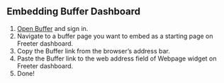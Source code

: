 ## Embedding Buffer Dashboard

1. <a href="{{ curItem.homeUrl|e }}" target="_blank">Open Buffer</a> and sign in.
2. Navigate to a buffer page you want to embed as a starting page on Freeter dashboard.
3. Copy the Buffer link from the browser’s address bar.
4. Paste the Buffer link to the web address field of Webpage widget on Freeter dashboard.
5. Done!
